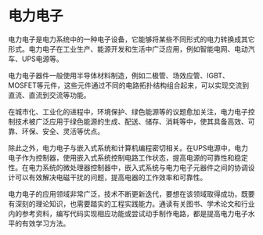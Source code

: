 # 电力电子
电力电子是电力系统中的一种电子设备，它能够将某些不同形式的电力转换成其它形式。电力电子在工业生产、能源开发和生活中广泛应用，例如智能电网、电动汽车、UPS电源等。

电力电子器件一般使用半导体材料制造，例如二极管、场效应管、IGBT、MOSFET等元件，这些元件通过不同的电路拓扑结构组合起来，可以实现交流到直流、直流到交流等功能。

在城市化、工业化的进程中，环境保护、绿色能源等的议题愈加关注，电力电子控制技术被广泛应用于绿色能源的生成、配送、储存、消耗等中，使其具备高效、可靠、环保、安全、灵活等优点。

除此之外，电力电子与嵌入式系统和计算机编程密切相关。在UPS电源中，电力电子作为控制器，使用嵌入式系统控制电路工作状态，提高电源的可靠性和稳定性。在电力系统的微处理器控制器中，嵌入式系统与电力电子元器件之间的协调设计可以有效解决电磁干扰的问题，提高电器的工作效率和可靠性。

电力电子的应用领域非常广泛，技术不断更新迭代，要想在该领域取得成功，既要有深刻的理论知识，也需要踏实的工程实践能力。通读有关图书、学术论文和行业内的参考资料，编写代码实现相应功能或尝试动手制作电路，都是提高电力电子水平的有效学习方法。